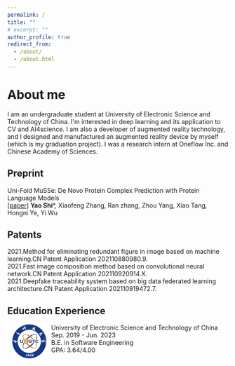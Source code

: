 ```yaml
---
permalink: /
title: ""
# excerpt: ""
author_profile: true
redirect_from: 
  - /about/
  - /about.html
---
```

# About me

I am an undergraduate student at University of Electronic Science and Technology of China. I'm interested in deep learning and its application to CV and AI4science. I am also a developer of augmented reality technology, and I designed and manufactured an augmented reality device by myself (which is my graduation project). I was a research intern at Oneflow Inc. and Chinese Academy of Sciences.

## Preprint
Uni-Fold MuSSe: De Novo Protein Complex Prediction with Protein Language Models <br>
[\[paper\]](https://doi.org/10.48550/arXiv.2307.03162)
**Yao Shi**\*, Xiaofeng Zhang, Ran zhang, Zhou Yang, Xiao Tang, Hongni Ye, Yi Wu

## Patents
2021.Method for eliminating redundant figure in image based on machine learning.CN Patent Application 202110880980.9. <br>
2021.Fast image composition method based on convolutional neural network.CN Patent Application 202110920914.X. <br>
2021.Deepfake traceability system based on big data federated learning architecture.CN Patent Application 202110919472.7. <br>

## Education Experience

<dl><dt><img align="left" width="80" height="80" hspace="10" src="images/uestc.jpeg" /></dt><dt> University of Electronic Science and Technology of China</dt>
<dd>Sep. 2019 - Jun. 2023</dd>
<dd>B.E. in Software Engineering</dd>
<dd>GPA: 3.64/4.00 </dd></dl>

